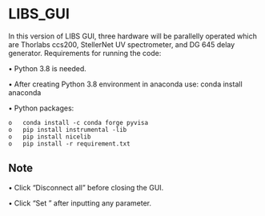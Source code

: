 # LIBS_GUI
In this version of LIBS GUI, three hardware will be parallelly operated which are Thorlabs ccs200, StellerNet UV spectrometer, and DG 645 delay generator. Requirements for running the code:

•	Python 3.8 is needed.

•	After creating Python 3.8 environment in anaconda use: conda install anaconda

•	Python packages:

    o	conda install -c conda forge pyvisa
    o	pip install instrumental -lib
    o	pip install nicelib
    o	pip install -r requirement.txt 
    
## Note

•	Click “Disconnect all” before closing the GUI.

•	Click “Set ” after inputting any parameter.
